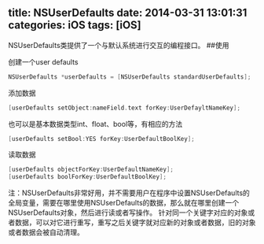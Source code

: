 title: NSUserDefaults
date: 2014-03-31 13:01:31
categories: iOS
tags: [iOS]
---
NSUserDefaults类提供了一个与默认系统进行交互的编程接口。
##使用

创建一个user defaults
```objective-c
NSUserDefaults *userDefaults = [NSUserDefaults standardUserDefaults];
```

添加数据
```objective-c
[userDefaults setObject:nameField.text forKey:UserDefayltNameKey];
```

也可以是基本数据类型int、float、bool等，有相应的方法
```objective-c
[userDefaults setBool:YES forKey:UserDefaultBoolKey];
```

读取数据
```objective-c
[userDefaults objectForKey:UserDefaultNameKey];
[userDefaults boolForKey:UserDefaultBoolKey];
```

注：NSUserDefaults非常好用，并不需要用户在程序中设置NSUserDefaults的全局变量，需要在哪里使用NSUserDefaults的数据，那么就在哪里创建一个NSUserDefaults对象，然后进行读或者写操作。
针对同一个关键字对应的对象或者数据，可以对它进行重写，重写之后关键字就对应新的对象或者数据，旧的对象或者数据会被自动清理。